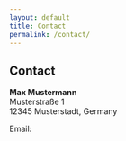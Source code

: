 ```yaml
---
layout: default
title: Contact
permalink: /contact/
---
```


## Contact

**Max Mustermann**  
Musterstraße 1  
12345 Musterstadt, Germany 

Email: <span id="email"></span>
<script>
  document.addEventListener("DOMContentLoaded", function () {
    const user = "hoppe";
    const domain = "mpia.de";
    const email = user + "@" + domain;
    document.getElementById("email").innerHTML = `<a href="mailto:${email}">${email}</a>`;
  });
</script>